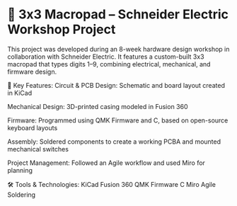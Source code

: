# 🔢 3x3 Macropad – Schneider Electric Workshop Project
This project was developed during an 8-week hardware design workshop in collaboration with Schneider Electric. It features a custom-built 3x3 macropad that types digits 1–9, combining electrical, mechanical, and firmware design.

🔧 Key Features:
Circuit & PCB Design: Schematic and board layout created in KiCad

Mechanical Design: 3D-printed casing modeled in Fusion 360

Firmware: Programmed using QMK Firmware and C, based on open-source keyboard layouts

Assembly: Soldered components to create a working PCBA and mounted mechanical switches

Project Management: Followed an Agile workflow and used Miro for planning

🛠 Tools & Technologies:
KiCad Fusion 360 QMK Firmware C Miro Agile Soldering
